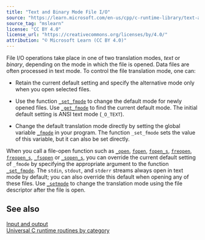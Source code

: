 ```yaml
---
title: "Text and Binary Mode File I/O"
source: "https://learn.microsoft.com/en-us/cpp/c-runtime-library/text-and-binary-mode-file-i-o?view=msvc-170"
source_tag: "mslearn"
license: "CC BY 4.0"
license_url: "https://creativecommons.org/licenses/by/4.0/"
attribution: "© Microsoft Learn (CC BY 4.0)"
---
```

File I/O operations take place in one of two translation modes, _text_ or _binary_, depending on the mode in which the file is opened. Data files are often processed in text mode. To control the file translation mode, one can:

*   Retain the current default setting and specify the alternative mode only when you open selected files.
    
*   Use the function [`_set_fmode`](https://learn.microsoft.com/en-us/cpp/c-runtime-library/reference/set-fmode?view=msvc-170) to change the default mode for newly opened files. Use [`_get_fmode`](https://learn.microsoft.com/en-us/cpp/c-runtime-library/reference/get-fmode?view=msvc-170) to find the current default mode. The initial default setting is ANSI text mode (`_O_TEXT`).
    
*   Change the default translation mode directly by setting the global variable [`_fmode`](https://learn.microsoft.com/en-us/cpp/c-runtime-library/fmode?view=msvc-170) in your program. The function `_set_fmode` sets the value of this variable, but it can also be set directly.
    

When you call a file-open function such as [`_open`](https://learn.microsoft.com/en-us/cpp/c-runtime-library/reference/open-wopen?view=msvc-170), [`fopen`](https://learn.microsoft.com/en-us/cpp/c-runtime-library/reference/fopen-wfopen?view=msvc-170), [`fopen_s`](https://learn.microsoft.com/en-us/cpp/c-runtime-library/reference/fopen-s-wfopen-s?view=msvc-170), [`freopen`](https://learn.microsoft.com/en-us/cpp/c-runtime-library/reference/freopen-wfreopen?view=msvc-170), [`freopen_s`](https://learn.microsoft.com/en-us/cpp/c-runtime-library/reference/freopen-s-wfreopen-s?view=msvc-170), [`_fsopen`](https://learn.microsoft.com/en-us/cpp/c-runtime-library/reference/fsopen-wfsopen?view=msvc-170) or [`_sopen_s`](https://learn.microsoft.com/en-us/cpp/c-runtime-library/reference/sopen-s-wsopen-s?view=msvc-170), you can override the current default setting of `_fmode` by specifying the appropriate argument to the function [`_set_fmode`](https://learn.microsoft.com/en-us/cpp/c-runtime-library/reference/set-fmode?view=msvc-170). The `stdin`, `stdout`, and `stderr` streams always open in text mode by default; you can also override this default when opening any of these files. Use [`_setmode`](https://learn.microsoft.com/en-us/cpp/c-runtime-library/reference/setmode?view=msvc-170) to change the translation mode using the file descriptor after the file is open.

## See also

[Input and output](https://learn.microsoft.com/en-us/cpp/c-runtime-library/input-and-output?view=msvc-170)  
[Universal C runtime routines by category](https://learn.microsoft.com/en-us/cpp/c-runtime-library/run-time-routines-by-category?view=msvc-170)